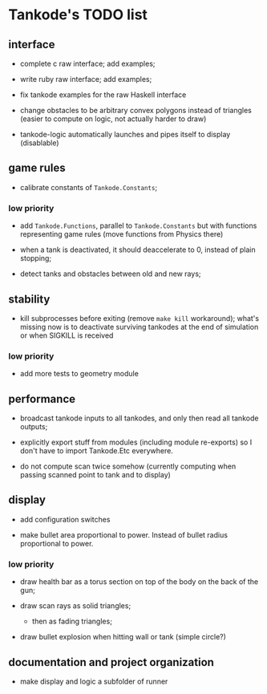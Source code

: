 Tankode's TODO list
===================


interface
---------

* complete c raw interface; add examples;

* write ruby raw interface; add examples;

* fix tankode examples for the raw Haskell interface

* change obstacles to be arbitrary convex polygons instead of triangles (easier
  to compute on logic, not actually harder to draw)

* tankode-logic automatically launches and pipes itself to display (disablable)


game rules
----------

* calibrate constants of `Tankode.Constants`;

### low priority

* add `Tankode.Functions`, parallel to `Tankode.Constants` but with functions
  representing game rules (move functions from Physics there)

* when a tank is deactivated, it should deaccelerate to 0, instead of plain
  stopping;

* detect tanks and obstacles between old and new rays;


stability
---------

* kill subprocesses before exiting (remove `make kill` workaround);
  what's missing now is to deactivate surviving tankodes at the end of simulation
  or when SIGKILL is received

### low priority

* add more tests to geometry module


performance
-----------

* broadcast tankode inputs to all tankodes, and only then read all tankode outputs;

* explicitly export stuff from modules (including module re-exports)
  so I don't have to import Tankode.Etc everywhere.

* do not compute scan twice somehow (currently computing when passing scanned
  point to tank and to display)


display
-------

* add configuration switches

* make bullet area proportional to power.  Instead of bullet radius proportional to power.

### low priority

* draw health bar as a torus section on top of the body on the back of the gun;

* draw scan rays as solid triangles;
	- then as fading triangles;

* draw bullet explosion when hitting wall or tank (simple circle?)


documentation and project organization
--------------------------------------

* make display and logic a subfolder of runner
